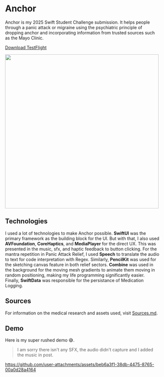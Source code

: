 # Anchor
Anchor is my 2025 Swift Student Challenge submission. It helps people through a panic attack or migraine using the psychiatric principle of dropping anchor and incorporating information from trusted sources such as the Mayo Clinic.
 
 [Download TestFlight](https://testflight.apple.com/join/xVhfqCP9)
 
 <img src="https://github.com/user-attachments/assets/67042af5-f8b8-4a79-a57b-40ef25f5748c" height="500px">

## Technologies
I used a lot of technologies to make Anchor possible. **SwiftUI** was the primary framework as the building block for the UI. But with that, I also used **AVFoundation**, **CoreHaptics**, and **MediaPlayer** for the direct UX. This was presented in the music, sfx, and haptic feedback to button clicking. For the mantra repetition in Panic Attack Relief, I used **Speech** to translate the audio to text for code interpretation with Regex. Similarly, **PencilKit** was used for the sketching canvas feature in both relief sectors. **Combine** was used in the background for the moving mesh gradients to animate them moving in random positioning, making my life programming significantly easier. Finally, **SwiftData** was responsible for the persistance of Medication Logging.

## Sources
For information on the medical research and assets used, visit [Sources.md](Anchor.swiftpm/Sources.md).

## Demo
Here is my super rushed demo 😅.

> I am sorry there isn't any SFX, the audio didn't capture and I added the music in post.

https://github.com/user-attachments/assets/beb6a3f1-38db-4475-8765-00a0d28a4164

